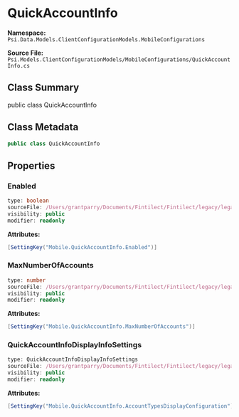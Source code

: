 # QuickAccountInfo

**Namespace:** `Psi.Data.Models.ClientConfigurationModels.MobileConfigurations`

**Source File:** `Psi.Models.ClientConfigurationModels/MobileConfigurations/QuickAccountInfo.cs`

## Class Summary

public class QuickAccountInfo

## Class Metadata

```typescript
public class QuickAccountInfo
```

## Properties

### Enabled

```typescript
type: boolean
sourceFile: /Users/grantparry/Documents/Fintilect/Fintilect/legacy/legacy-apis/Psi.Models.ClientConfigurationModels/MobileConfigurations/QuickAccountInfo.cs
visibility: public
modifier: readonly
```

**Attributes:**
```csharp
[SettingKey("Mobile.QuickAccountInfo.Enabled")]
```

### MaxNumberOfAccounts

```typescript
type: number
sourceFile: /Users/grantparry/Documents/Fintilect/Fintilect/legacy/legacy-apis/Psi.Models.ClientConfigurationModels/MobileConfigurations/QuickAccountInfo.cs
visibility: public
modifier: readonly
```

**Attributes:**
```csharp
[SettingKey("Mobile.QuickAccountInfo.MaxNumberOfAccounts")]
```

### QuickAccountInfoDisplayInfoSettings

```typescript
type: QuickAccountInfoDisplayInfoSettings
sourceFile: /Users/grantparry/Documents/Fintilect/Fintilect/legacy/legacy-apis/Psi.Models.ClientConfigurationModels/MobileConfigurations/QuickAccountInfo.cs
visibility: public
modifier: readonly
```

**Attributes:**
```csharp
[SettingKey("Mobile.QuickAccountInfo.AccountTypesDisplayConfiguration")]
```
